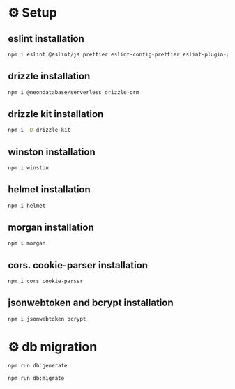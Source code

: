 # ⚙️ Setup

## eslint installation
```bash
npm i eslint @eslint/js prettier eslint-config-prettier eslint-plugin-prettier -D
```

## drizzle installation
```bash
npm i @neondatabase/serverless drizzle-orm
```

## drizzle kit installation
```bash
npm i -D drizzle-kit
```

## winston installation
```bash
npm i winston
```

## helmet installation
```bash
npm i helmet
```

## morgan installation
```bash
npm i morgan
```

## cors. cookie-parser installation
```bash
npm i cors cookie-parser
```

## jsonwebtoken and bcrypt installation
```bash
npm i jsonwebtoken bcrypt
```

# ⚙️ db migration
```bash
npm run db:generate
```
```bash
npm run db:migrate
```
